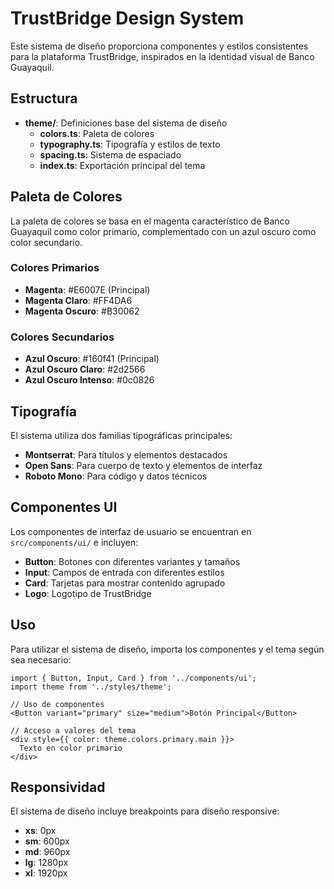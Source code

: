 # TrustBridge Design System

Este sistema de diseño proporciona componentes y estilos consistentes para la plataforma TrustBridge, inspirados en la identidad visual de Banco Guayaquil.

## Estructura

- **theme/**: Definiciones base del sistema de diseño
  - **colors.ts**: Paleta de colores
  - **typography.ts**: Tipografía y estilos de texto
  - **spacing.ts**: Sistema de espaciado
  - **index.ts**: Exportación principal del tema

## Paleta de Colores

La paleta de colores se basa en el magenta característico de Banco Guayaquil como color primario, complementado con un azul oscuro como color secundario.

### Colores Primarios
- **Magenta**: #E6007E (Principal)
- **Magenta Claro**: #FF4DA6
- **Magenta Oscuro**: #B30062

### Colores Secundarios
- **Azul Oscuro**: #160f41 (Principal)
- **Azul Oscuro Claro**: #2d2566
- **Azul Oscuro Intenso**: #0c0826

## Tipografía

El sistema utiliza dos familias tipográficas principales:

- **Montserrat**: Para títulos y elementos destacados
- **Open Sans**: Para cuerpo de texto y elementos de interfaz
- **Roboto Mono**: Para código y datos técnicos

## Componentes UI

Los componentes de interfaz de usuario se encuentran en `src/components/ui/` e incluyen:

- **Button**: Botones con diferentes variantes y tamaños
- **Input**: Campos de entrada con diferentes estilos
- **Card**: Tarjetas para mostrar contenido agrupado
- **Logo**: Logotipo de TrustBridge

## Uso

Para utilizar el sistema de diseño, importa los componentes y el tema según sea necesario:

```tsx
import { Button, Input, Card } from '../components/ui';
import theme from '../styles/theme';

// Uso de componentes
<Button variant="primary" size="medium">Botón Principal</Button>

// Acceso a valores del tema
<div style={{ color: theme.colors.primary.main }}>
  Texto en color primario
</div>
```

## Responsividad

El sistema de diseño incluye breakpoints para diseño responsive:

- **xs**: 0px
- **sm**: 600px
- **md**: 960px
- **lg**: 1280px
- **xl**: 1920px 